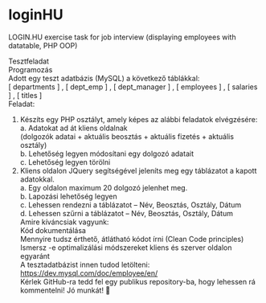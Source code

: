 # loginHU
LOGIN.HU exercise task for job interview (displaying employees with datatable, PHP OOP)

Tesztfeladat<br />
Programozás<br />
Adott egy teszt adatbázis (MySQL) a következő táblákkal:<br />
[ departments ] , [ dept_emp ] , [ dept_manager ] , [ employees ] , [ salaries ] , [ titles ]<br />
Feladat:<br />
1.	Készíts egy PHP osztályt, amely képes az alábbi feladatok elvégzésére: <br />
a.	Adatokat ad át kliens oldalnak <br />
(dolgozók adatai + aktuális beosztás + aktuális fizetés + aktuális osztály)<br />
b.	Lehetőség legyen módosítani egy dolgozó adatait<br />
c.	Lehetőség legyen törölni<br />
2.	Kliens oldalon JQuery segítségével jeleníts meg egy táblázatot a kapott
adatokkal. <br />
a.	Egy oldalon maximum 20 dolgozó jelenhet meg.<br />
b.	Lapozási lehetőség legyen<br />
c.	Lehessen rendezni a táblázatot – Név, Beosztás, Osztály, Dátum<br />
d.	Lehessen szűrni a táblázatot – Név, Beosztás, Osztály, Dátum<br />
Amire kíváncsiak vagyunk:<br />
Kód dokumentálása<br />
Mennyire tudsz érthető, átlátható kódot írni (Clean Code principles)<br />
Ismersz -e optimalizálási módszereket kliens és szerver oldalon egyaránt<br />
A tesztadatbázist innen tudod letölteni: https://dev.mysql.com/doc/employee/en/<br />
Kérlek GitHub-ra tedd fel egy publikus repository-ba, hogy lehessen rá kommentelni! Jó munkát! 


